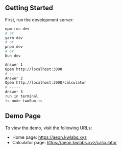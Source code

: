 ## Getting Started

First, run the development server:

```bash
npm run dev
# or
yarn dev
# or
pnpm dev
# or
bun dev
```

```bash
Answer 1
Open http://localhost:3000
# -----
Answer 2
Open http://localhost:3000/calculator
# -----
Answer 3
run in terminal
ts-node twoSum.ts
```

## Demo Page

To view the demo, visit the following URLs:

- Home page: https://aeon.kwlabs.xyz
- Calculator page: https://aeon.kwlabs.xyz/calculator
